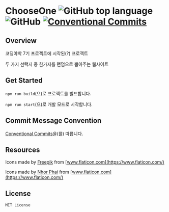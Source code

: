 # ChooseOne ![GitHub top language](https://img.shields.io/github/languages/top/SkyLightQP/ChooseOne) ![GitHub](https://img.shields.io/github/license/SkyLightQP/ChooseOne) [![Conventional Commits](https://img.shields.io/badge/Conventional%20Commits-1.0.0-yellow.svg)](https://conventionalcommits.org)

## Overview
코딩야학 7기 프로젝트에 시작된(?) 프로젝트

두 가지 선택지 중 한가지를 랜덤으로 뽑아주는 웹사이트

## Get Started
`npm run build`(으)로 프로젝트를 빌드합니다.

`npm run start`(으)로 개발 모드로 시작합니다.

## Commit Message Convention
[Conventional Commits](https://www.conventionalcommits.org/en/v1.0.0/)을(를) 따릅니다.

## Resources
Icons made by [Freepik](https://www.flaticon.com/authors/freepik) from [www.flaticon.com](https://www.flaticon.com/)

Icons made by [Nhor Phai](https://www.flaticon.com/authors/nhor-phai) from [www.flaticon.com](https://www.flaticon.com/)

## License
`MIT License`